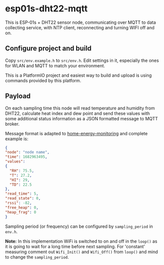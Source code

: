 # esp01s-dht22-mqtt
This is ESP-01s + DHT22 sensor node, communicating over MQTT to data collecting service,
with NTP client, reconnecting and turning WIFI off and on.

## Configure project and build

Copy `src/env.example.h` to `src/env.h`. Edit settings in it, especially the ones for WLAN and MQTT to match your environment. 

This is a PlatformIO project and easiest way to build and upload is using commands provided by this platform.

## Payload

On each sampling time this node will read temperature and humidity from DHT22, calculate heat index and dew point and send these values with some additional status information as a JSON formatted message to MQTT broker.

Message format is adapted to [home-energy-monitoring](https://github.com/petromap/home-energy-monitoring-dev) and complete example is:
```JSON
{
"node": "node name",
"time": 1682963495,
"values":
{
  "RH": 75.5,
  "T": 27.2,
  "HI": 29,
  "TD": 22.5
},
"read_time": 5,
"read_state": 0,
"rssi": -82,
"free_heap": 0,
"heap_frag": 0
}
```
Sampling period (or frequency) can be configured by `sampling_period` in `env.h`.

**Note:** In this implementation WiFi is switched to on and off in the ```loop()``` as it is going to wait for a long time before next sampling. 
For 'constant' measuring comment out ```Wifi_Init()``` and ```Wifi_Off()``` from ```loop()``` and mind to change the ```sampling_period```.

